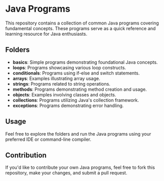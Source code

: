 # Java Programs

This repository contains a collection of common Java programs covering fundamental concepts. These programs serve as a quick reference and learning resource for Java enthusiasts.

## Folders

- **basics**: Simple programs demonstrating foundational Java concepts.
- **loops**: Programs showcasing various loop constructs.
- **conditionals**: Programs using if-else and switch statements.
- **arrays**: Examples illustrating array usage.
- **strings**: Programs related to string operations.
- **methods**: Programs demonstrating method creation and usage.
- **objects**: Examples involving classes and objects.
- **collections**: Programs utilizing Java's collection framework.
- **exceptions**: Programs demonstrating error handling.

## Usage

Feel free to explore the folders and run the Java programs using your preferred IDE or command-line compiler.

## Contribution

If you'd like to contribute your own Java programs, feel free to fork this repository, make your changes, and submit a pull request.
